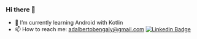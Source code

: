 ### Hi there 👋

- 🌱 I’m currently learning Android with Kotlin
- 📫 How to reach me: adalbertobengaly@gmail.com    [![Linkedin Badge](https://img.shields.io/badge/-LinkedIn-blue?style=flat-square&logo=Linkedin&logoColor=white&link=https://www.linkedin.com/in/adalbertomidon/)](https://www.linkedin.com/in/adalbertomidon/)


